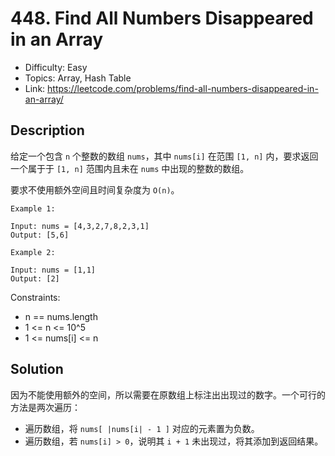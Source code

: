 # 448. Find All Numbers Disappeared in an Array

- Difficulty: Easy
- Topics: Array, Hash Table
- Link: https://leetcode.com/problems/find-all-numbers-disappeared-in-an-array/

## Description

给定一个包含 `n` 个整数的数组 `nums`，其中 `nums[i]` 在范围 `[1, n]` 内，要求返回一个属于于 `[1, n]` 范围内且未在 `nums` 中出现的整数的数组。

要求不使用额外空间且时间复杂度为 `O(n)`。

```shell
Example 1:

Input: nums = [4,3,2,7,8,2,3,1]
Output: [5,6]

Example 2:

Input: nums = [1,1]
Output: [2]
```

Constraints:

- n == nums.length
- 1 <= n <= 10^5
- 1 <= nums[i] <= n

## Solution

因为不能使用额外的空间，所以需要在原数组上标注出出现过的数字。一个可行的方法是两次遍历：

- 遍历数组，将 `nums[ |nums[i| - 1 ]` 对应的元素置为负数。
- 遍历数组，若 `nums[i] > 0`，说明其 `i + 1` 未出现过，将其添加到返回结果。

